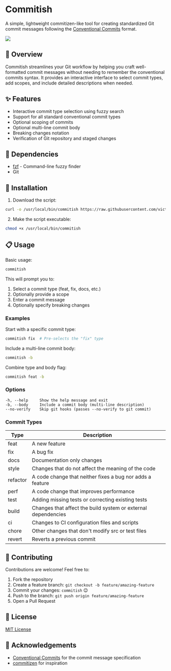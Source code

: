 # Commitish

A simple, lightweight commitizen-like tool for creating standardized Git commit messages following the [Conventional Commits](https://www.conventionalcommits.org/) format.

![](https://i.imgur.com/aZdFjsa.gif)

## 📖 Overview

Commitish streamlines your Git workflow by helping you craft well-formatted commit messages without needing to remember the conventional commits syntax. It provides an interactive interface to select commit types, add scopes, and include detailed descriptions when needed.

## ✨ Features

- Interactive commit type selection using fuzzy search
- Support for all standard conventional commit types
- Optional scoping of commits
- Optional multi-line commit body
- Breaking changes notation
- Verification of Git repository and staged changes

## 🔧 Dependencies

- [fzf](https://github.com/junegunn/fzf) - Command-line fuzzy finder
- Git

## 🚀 Installation

1. Download the script:

```bash
curl -o /usr/local/bin/commitish https://raw.githubusercontent.com/victor141516/commitish/refs/heads/master/commitish
```

2. Make the script executable:

```bash
chmod +x /usr/local/bin/commitish
```

## 📋 Usage

Basic usage:

```bash
commitish
```

This will prompt you to:

1. Select a commit type (feat, fix, docs, etc.)
2. Optionally provide a scope
3. Enter a commit message
4. Optionally specify breaking changes

### Examples

Start with a specific commit type:

```bash
commitish fix  # Pre-selects the "fix" type
```

Include a multi-line commit body:

```bash
commitish -b
```

Combine type and body flag:

```bash
commitish feat -b
```

### Options

```
-h, --help     Show the help message and exit
-b, --body     Include a commit body (multi-line description)
--no-verify    Skip git hooks (passes --no-verify to git commit)
```

### Commit Types

| Type     | Description                                                   |
| -------- | ------------------------------------------------------------- |
| feat     | A new feature                                                 |
| fix      | A bug fix                                                     |
| docs     | Documentation only changes                                    |
| style    | Changes that do not affect the meaning of the code            |
| refactor | A code change that neither fixes a bug nor adds a feature     |
| perf     | A code change that improves performance                       |
| test     | Adding missing tests or correcting existing tests             |
| build    | Changes that affect the build system or external dependencies |
| ci       | Changes to CI configuration files and scripts                 |
| chore    | Other changes that don't modify src or test files             |
| revert   | Reverts a previous commit                                     |

## 🤝 Contributing

Contributions are welcome! Feel free to:

1. Fork the repository
2. Create a feature branch: `git checkout -b feature/amazing-feature`
3. Commit your changes: `commitish` 😉
4. Push to the branch: `git push origin feature/amazing-feature`
5. Open a Pull Request

## 📜 License

[MIT License](LICENSE)

## 🙏 Acknowledgements

- [Conventional Commits](https://www.conventionalcommits.org/) for the commit message specification
- [commitizen](https://github.com/commitizen/cz-cli) for inspiration

